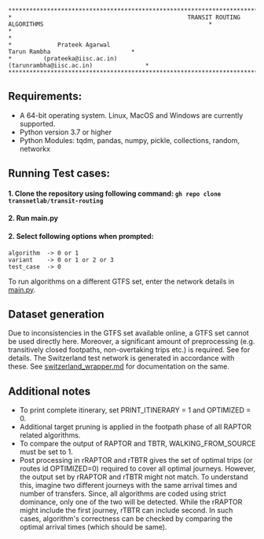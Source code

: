     *****************************************************************************************************************************
	*                                                  TRANSIT ROUTING ALGORITHMS                                               *
    *                                                                                                                           *
	*             Prateek Agarwal                                                            Tarun Rambha                       *
	*         (prateeka@iisc.ac.in)                                                      (tarunrambha@iisc.ac.in)               *
    *****************************************************************************************************************************

## Requirements:
- A 64-bit operating system. Linux, MacOS and Windows are currently supported.
- Python version 3.7 or higher
- Python Modules: tqdm, pandas, numpy, pickle, collections, random, networkx

## Running Test cases:
#### 1. Clone the repository using following command: `gh repo clone transnetlab/transit-routing`
#### 2. Run main.py
#### 2. Select following options when prompted:
	algorithm  -> 0 or 1
	variant	   -> 0 or 1 or 2 or 3
	test_case  -> 0
To run algorithms on a different GTFS set, enter the network details in [main.py](https://github.com/transnetlab/transit-routing/blob/main/main.py). 

## Dataset generation
Due to inconsistencies in the GTFS set available online, a GTFS set cannot be used directly here. 
Moreover, a significant amount of preprocessing (e.g. transitively closed footpaths,
non-overtaking trips etc.) is required. See for details.
The Switzerland test network  is generated in accordance with these.
See [switzerland_wrapper.md](./switzerland_wrapper.md) for documentation on the same. 

## Additional notes
- To print complete itinerary, set PRINT_ITINERARY = 1 and OPTIMIZED = 0.
- Additional target pruning is applied in the footpath phase of all RAPTOR related algorithms.
- To compare the output of RAPTOR and TBTR, WALKING_FROM_SOURCE must be set to 1.
- Post processing in rRAPTOR and rTBTR gives the set of optimal trips (or routes id OPTIMIZED=0) required to cover all optimal journeys. However, the output set by rRAPTOR and rTBTR might not match. To understand this, imagine two different journeys with the same arrival times and number of transfers. Since, all algorithms are coded using strict dominance, only one of the two will be detected. While the rRAPTOR might include the first journey, rTBTR can include second. In such cases, algorithm's correctness can be checked by comparing the optimal arrival times (which should be same).
